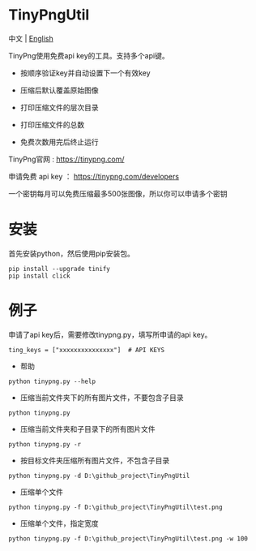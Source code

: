# TinyPngUtil
中文 | [English](https://github.com/zhllineme/TinyPngUtil) 

TinyPng使用免费api key的工具。支持多个api键。

- 按顺序验证key并自动设置下一个有效key

- 压缩后默认覆盖原始图像

- 打印压缩文件的层次目录

- 打印压缩文件的总数

- 免费次数用完后终止运行

TinyPng官网 : https://tinypng.com/

申请免费 api key ： https://tinypng.com/developers

一个密钥每月可以免费压缩最多500张图像，所以你可以申请多个密钥

# 安装

首先安装python，然后使用pip安装包。

```
pip install --upgrade tinify
pip install click
```

# 例子

申请了api key后，需要修改tinypng.py，填写所申请的api key。

```
ting_keys = ["xxxxxxxxxxxxxxx"]  # API KEYS
```



- 帮助

```
python tinypng.py --help
```



- 压缩当前文件夹下的所有图片文件，不要包含子目录

```
python tinypng.py
```



- 压缩当前文件夹和子目录下的所有图片文件

```
python tinypng.py -r
```



- 按目标文件夹压缩所有图片文件，不包含子目录

```
python tinypng.py -d D:\github_project\TinyPngUtil
```



- 压缩单个文件

```
python tinypng.py -f D:\github_project\TinyPngUtil\test.png
```



- 压缩单个文件，指定宽度

```
python tinypng.py -f D:\github_project\TinyPngUtil\test.png -w 100
```

